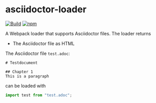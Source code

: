 # asciidoctor-loader

[![Build](https://github.com/henriette-einstein/asciidoctor-loader/workflows/Build/badge.svg)](https://github.com/henriette-einstein/asciidoctor-loader/actions?query=workflow%3ABuild)
[![npm](https://badgen.net/npm/v/@henriette-einstein/asciidoctor-loader)](https://www.npmjs.com/package/@henriette-einstein/asciidoctor-loader)

A Webpack loader that supports Asciidoctor files. The loader returns

- The Asciidoctor file as HTML

The Asciidoctor file `test.adoc`:

```
# Testdocument

## Chapter 1
This is a paragraph
```

can be loaded with

```js
import test from "test.adoc";
```
